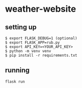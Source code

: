 # weather-website

## setting up

```console
$ export FLASK_DEBUG=1 (optional)
$ export FLASK_APP=rub.py
$ export API_KEY=<YOUR_API_KEY>
$ python -m venv venv
$ pip install -r requirements.txt
```

## running

`flask run`
